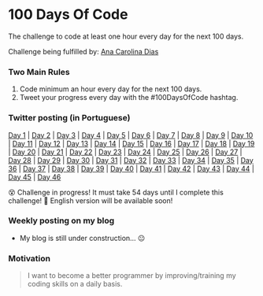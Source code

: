 # 100 Days Of Code
The challenge to code at least one hour every day for the next 100 days.

Challenge being fulfilled by: [Ana Carolina Dias](https://github.com/linasdias/)

### Two Main Rules
1.  Code minimum an hour every day for the next 100 days.
2.  Tweet your progress every day with the #100DaysOfCode hashtag.

### Twitter posting (in Portuguese)
[Day 1](https://twitter.com/linasdias/status/1130237925181009920) | [Day 2](https://twitter.com/linasdias/status/1130237928972652544) | [Day 3](https://twitter.com/linasdias/status/1130237932638482432) | [Day 4](https://twitter.com/linasdias/status/1130237936564408321) | [Day 5](https://twitter.com/linasdias/status/1130237939022204928) | [Day 6](https://twitter.com/linasdias/status/1130237941408817157) | [Day 7](https://twitter.com/linasdias/status/1130237945263337472) | [Day 8](https://twitter.com/linasdias/status/1130237948547538944) | [Day 9](https://twitter.com/linasdias/status/1130237954079842304) | [Day 10](https://twitter.com/linasdias/status/1130237958425141249) | [Day 11](https://twitter.com/linasdias/status/1130237960639647744) | [Day 12](https://twitter.com/linasdias/status/1130237963537920002) | [Day 13](https://twitter.com/linasdias/status/1130237965865771009) | [Day 14](https://twitter.com/linasdias/status/1130237970039136262) | [Day 15](https://twitter.com/linasdias/status/1130662437211000832) | [Day 16](https://twitter.com/linasdias/status/1131015131792588800) | [Day 17](https://twitter.com/linasdias/status/1133741407917760512) | [Day 18](https://twitter.com/linasdias/status/1133741410480476160) | [Day 19](https://twitter.com/linasdias/status/1133741412783202304) | [Day 20](https://twitter.com/linasdias/status/1133741414754529283) | [Day 21](https://twitter.com/linasdias/status/1133741417728290818) | [Day 22](https://twitter.com/linasdias/status/1133741422266474497) | [Day 23](https://twitter.com/linasdias/status/1133741427979165697) | [Day 24](https://twitter.com/linasdias/status/1133741430437023745) | [Day 25](https://twitter.com/linasdias/status/1134146582717325313) | [Day 26](https://twitter.com/linasdias/status/1134525716765249536) | [Day 27](https://twitter.com/linasdias/status/1135184278290075648) | [Day 28](https://twitter.com/linasdias/status/1135184281775616000) | [Day 29](https://twitter.com/linasdias/status/1136970952372367360) | [Day 30](https://twitter.com/linasdias/status/1136970952372367360) | [Day 31](https://twitter.com/linasdias/status/1136970952372367360) | [Day 32](https://twitter.com/linasdias/status/1136970952372367360) | [Day 33](https://twitter.com/linasdias/status/1136970956239450112) | [Day 34](https://twitter.com/linasdias/status/1137411083721957378) | [Day 35](https://twitter.com/linasdias/status/1138568488132534272) | [Day 36](https://twitter.com/linasdias/status/1138568490724536326) | [Day 37](https://twitter.com/linasdias/status/1138568494306529280) | [Day 38](https://twitter.com/linasdias/status/1139341127889379329) | [Day 39](https://twitter.com/linasdias/status/1139341131303571462) | [Day 40](https://twitter.com/linasdias/status/1139686437157126145) | [Day 41](https://twitter.com/linasdias/status/1140041292761710598) | [Day 42](https://twitter.com/linasdias/status/1140371184753741824) | [Day 43](https://twitter.com/linasdias/status/1140615530635812864) | [Day 44](https://twitter.com/linasdias/status/1141138870664343554) | [Day 45](https://twitter.com/linasdias/status/1141675543169044482) | [Day 46](https://twitter.com/linasdias/status/1141675546251857920)


:dizzy_face: Challenge in progress! It must take 54 days until I complete this challenge!
:statue_of_liberty: English version will be available soon!

### Weekly posting on my blog
- My blog is still under construction... :neutral_face:

### Motivation

> I want to become a better programmer by improving/training my coding skills on a daily basis.
